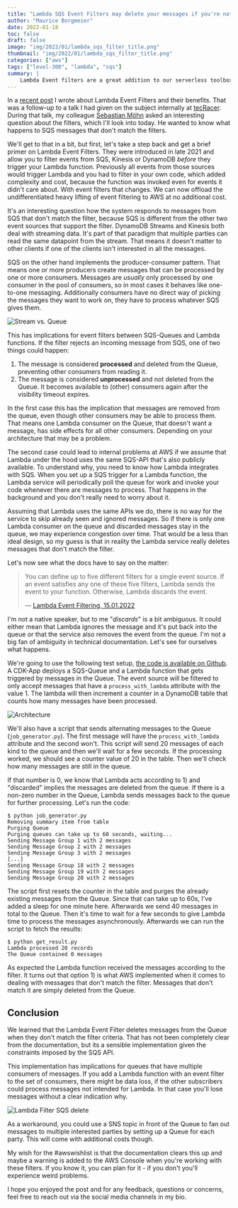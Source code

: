 ```yaml
---
title: "Lambda SQS Event Filters may delete your messages if you're not careful"
author: "Maurice Borgmeier"
date: 2022-01-18
toc: false
draft: false
image: "img/2022/01/lambda_sqs_filter_title.png"
thumbnail: "img/2022/01/lambda_sqs_filter_title.png"
categories: ["aws"]
tags: ["level-300", "lambda", "sqs"]
summary: |
    Lambda Event filters are a great addition to our serverless toolbox and allow us to both simplify our code as well as save money. That's great, but they can also delete messages from your SQS-queues if you're note careful. In this post I'm going to show you what to watch out for.
---
```


In a [recent post](https://aws-blog.de/2022/01/simplify-your-code-and-save-money-with-lambda-event-filters.html) I wrote about Lambda Event Filters and their benefits. That was a follow-up to a talk I had given on the subject internally at [tecRacer](https://tecracer.de/). During that talk, my colleague [Sebastian Möhn](https://aws-blog.de/authors/sebastian-moehn.html) asked an interesting question about the filters, which I'll look into today. He wanted to know what happens to SQS messages that don't match the filters. 

We'll get to that in a bit, but first, let's take a step back and get a brief primer on Lambda Event Filters. They were introduced in late 2021 and allow you to filter events from SQS, Kinesis or DynamoDB _before_ they trigger your Lambda function. Previously all events from those sources would trigger Lambda and you had to filter in your own code, which added complexity and cost, because the function was invoked even for events it didn't care about. With event filters that changes. We can now offload the undifferentiated heavy lifting of event filtering to AWS at no additional cost. 

It's an interesting question how the system responds to messages from SQS that don't match the filter, because SQS is different from the other two event sources that support the filter. DynamoDB Streams and Kinesis both deal with streaming data. It's part of that paradigm that multiple parties can read the same datapoint from the stream. That means it doesn't matter to other clients if one of the clients isn't interested in all the messages.

SQS on the other hand implements the producer-consumer pattern. That means one or more producers create messages that can be processed by one or more consumers. Messages are _usually_ only processed by one consumer in the pool of consumers, so in most cases it behaves like one-to-one messaging. Additionally consumers have no direct way of picking the messages they want to work on, they have to process whatever SQS gives them.

![Stream vs. Queue](/img/2022/01/lambda_sqs_stream_vs_queue.png)

This has implications for event filters between SQS-Queues and Lambda functions. If the filter rejects an incoming message from SQS, one of two things could happen:

1. The message is considered **processed** and deleted from the Queue, preventing other consumers from reading it.
2. The message is considered **unprocessed** and not deleted from the Queue. It becomes available to (other) consumers again after the visibility timeout expires.

In the first case this has the implication that messages are removed from the queue, even though other consumers may be able to process them. That means one Lambda consumer on the Queue, that doesn't want a message, has side effects for all other consumers. Depending on your architecture that may be a problem.

The second case could lead to internal problems at AWS if we assume that Lambda under the hood uses the same SQS-API that's also publicly available. To understand why, you need to know how Lambda integrates with SQS. When you set up a SQS trigger for a Lambda function, the Lambda service will periodically poll the queue for work and invoke your code whenever there are messages to process. That happens in the background and you don't really need to worry about it.

Assuming that Lambda uses the same APIs we do, there is no way for the service to skip already seen and ignored messages. So if there is only one Lambda consumer on the queue and discarded messages stay in the queue, we may experience congestion over time. That would be a less than ideal design, so my guess is that in reality the Lambda service really deletes messages that don't match the filter.

Let's now see what the docs have to say on the matter:

> You can define up to five different filters for a single event source. If an event satisfies any one of these five filters, Lambda sends the event to your function. Otherwise, Lambda discards the event.
>
> &mdash; [Lambda Event Filtering, 15.01.2022](https://docs.aws.amazon.com/lambda/latest/dg/invocation-eventfiltering.html)

I'm not a native speaker, but to me "_discards_" is a bit ambiguous. It could either mean that Lambda ignores the message and it's put back into the queue or that the service also removes the event from the queue. I'm not a big fan of ambiguity in technical documentation. Let's see for ourselves what happens.

We're going to use the following test setup, [the code is available on Github](https://github.com/MauriceBrg/aws-blog.de-projects/tree/master/cdk-lambda-filter-sqs). A CDK-App deploys a SQS-Queue and a Lambda function that gets triggered by messages in the Queue. The event source will be filtered to only accept messages that have a `process_with_lambda` attribute with the value 1. The lambda will then increment a counter in a DynamoDB table that counts how many messages have been processed.

![Architecture](/img/2022/01/lambda_sqs_filter_architecture.png)

We'll also have a script that sends alternating messages to the Queue (`job_generator.py`). The first message will have the `process_with_lambda` attribute and the second won't. This script will send 20 messages of each kind to the queue and then we'll wait for a few seconds. If the processing worked, we should see a counter value of 20 in the table. Then we'll check how many messages are still in the queue.

If that number is 0, we know that Lambda acts according to 1) and "discarded" implies the messages are deleted from the queue. If there is a non-zero number in the Queue, Lambda sends messages back to the queue for further processing. Let's run the code:

```terminal
$ python job_generator.py
Removing summary item from table
Purging Queue
Purging queues can take up to 60 seconds, waiting...
Sending Message Group 1 with 2 messages
Sending Message Group 2 with 2 messages
Sending Message Group 3 with 2 messages
[...]
Sending Message Group 18 with 2 messages
Sending Message Group 19 with 2 messages
Sending Message Group 20 with 2 messages
```

The script first resets the counter in the table and purges the already existing messages from the Queue. Since that can take up to 60s, I've added a sleep for one minute here. Afterwards we send 40 messages in total to the Queue. Then it's time to wait for a few seconds to give Lambda time to process the messages asynchronously. Afterwards we can run the script to fetch the results:

```terminal
$ python get_result.py   
Lambda processed 20 records
The Queue contained 0 messages
```

As expected the Lambda function received the messages according to the filter. It turns out that option 1) is what AWS implemented when it comes to dealing with messages that don't match the filter. Messages that don't match it are simply deleted from the Queue.

## Conclusion

We learned that the Lambda Event Filter deletes messages from the Queue when they don't match the filter criteria. That has not been completely clear from the documentation, but its a sensible implementation given the constraints imposed by the SQS API.

This implementation has implications for queues that have multiple consumers of messages. If you add a Lambda function with an event filter to the set of consumers, there might be data loss, if the other subscribers could process messages not intended for Lambda. In that case you'll lose messages without a clear indication why.

![Lambda Filter SQS delete](/img/2022/01/lambda_filter_sqs_delete.png)

As a workaround, you could use a SNS topic in front of the Queue to fan out messages to multiple interested parties by setting up a Queue for each party. This will come with additional costs though.

My wish for the #awswishlist is that the documentation clears this up and maybe a warning is added to the AWS Console when you're working with these filters. If you know it, you can plan for it - if you don't you'll experience weird problems.

I hope you enjoyed the post and for any feedback, questions or concerns, feel free to reach out via the social media channels in my bio.


